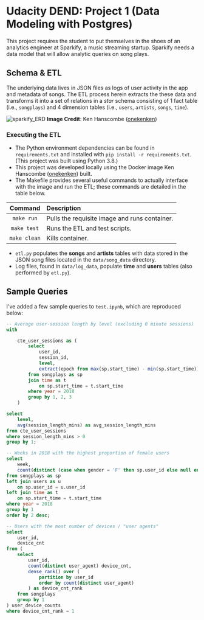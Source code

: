 # Udacity DEND: Project 1 (Data Modeling with Postgres)

This project requires the student to put themselves in the shoes of an analytics
engineer at Sparkify, a music streaming startup. Sparkify needs a data model
that will allow analytic queries on song plays.

## Schema & ETL

The underlying data lives in JSON files as logs of user activity in the app and
metadata of songs. The ETL process herein extracts the these data and transforms
it into a set of relations in a *star* schema consisting of 1 fact table (i.e.,
`songplays`) and 4 dimension tables (i.e., `users`, `artists`, `songs`, `time`).

![sparkify_ERD](https://raw.githubusercontent.com/kenhanscombe/project-postgres/master/sparkify_erd.png)
**Image Credit**: Ken Hanscombe ([onekenken](https://github.com/kenhanscombe))

### Executing the ETL

- The Python environment dependencies can be found in `requirements.txt` and
installed with `pip install -r requirements.txt`. (This project was built using
Python 3.8.)
- This project was developed locally using the Docker image Ken Hanscombe ([onekenken](https://github.com/kenhanscombe)) built.
- The Makefile provides several useful commands to actually interface with the image and run the ETL; these commands are detailed in the table below.

| Command | Description |
|:-------:|:-------|
| `make run` | Pulls the requisite image and runs container. |
| `make test` |  Runs the ETL and test scripts. |
| `make clean` | Kills container. |

- `etl.py` populates the **songs** and **artists** tables with data stored in the JSON song files located in the `data/song_data` directory. 
- Log files, found in `data/log_data`, populate **time** and **users** tables (also performed by `etl.py`).

## Sample Queries

I've added a few sample queries to `test.ipynb`, which are reproduced below:

```sql
-- Average user-session length by level (excluding 0 minute sessions)
with

    cte_user_sessions as (
        select 
            user_id,
            session_id,
            level,
            extract(epoch from max(sp.start_time) - min(sp.start_time))/60 as session_length_mins
        from songplays as sp
        join time as t
            on sp.start_time = t.start_time
        where year = 2018
        group by 1, 2, 3
    )

select
    level,
    avg(session_length_mins) as avg_session_length_mins
from cte_user_sessions
where session_length_mins > 0
group by 1;
```

```sql
-- Weeks in 2018 with the highest proportion of female users 
select 
    week, 
    count(distinct (case when gender = 'F' then sp.user_id else null end))::float / count(distinct sp.user_id) as pct_female_users
from songplays as sp
left join users as u 
    on sp.user_id = u.user_id
left join time as t 
    on sp.start_time = t.start_time
where year = 2018
group by 1
order by 2 desc;
```

```sql
-- Users with the most number of devices / "user agents"
select
    user_id,
    device_cnt
from (
    select 
        user_id,
        count(distinct user_agent) device_cnt,
        dense_rank() over (
            partition by user_id
            order by count(distinct user_agent)
        ) as device_cnt_rank
    from songplays
    group by 1
) user_device_counts
where device_cnt_rank = 1
```
